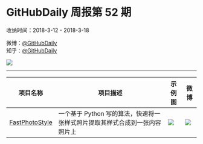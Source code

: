 # GitHubDaily 周报第 52 期

收纳时间：2018-3-12 - 2018-3-18

微博：[@GitHubDaily](https://weibo.com/GitHubDaily)    
知乎：[@GitHubDaily](https://www.zhihu.com/people/githubdaily)

![](https://raw.githubusercontent.com/GitHubDaily/GitHubDaily/master/assets/weixin.png)

---

项目名称 | 项目描述 | 示例图 | 微博
--- | --- | --- | ---
[FastPhotoStyle](status.github_url) | 一个基于 Python 写的算法，快速将一张样式照片提取其样式合成到一张内容照片上 | ![](http://wx2.sinaimg.cn/large/006fiYtfly1fpcrbjqsppj3104104b2a.jpg) | [![](https://raw.githubusercontent.com/GitHubDaily/GitHubDaily/master/assets/sina_logo.png)](https://weibo.com/5722964389/G7rBq6KJJ)
